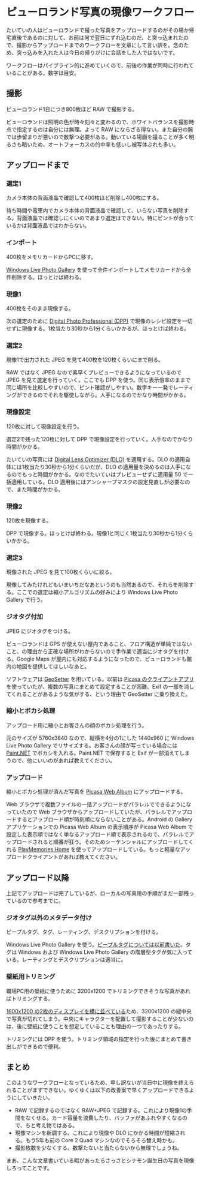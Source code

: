﻿ピューロランド写真の現像ワークフロー
====================================

たいていの人はピューロランドで撮った写真をアップロードするのがその場か帰宅直後であるのに対して、お前は何で翌日にずれ込むのだ、と突っ込まれたので、撮影からアップロードまでのワークフローを文章にして言い訳を。念のため、突っ込みを入れた人は今日の帰りがけに会話をした人ではないです。

ワークフローはパイプライン的に進めていくので、前後の作業が同時に行われていることがある。数字は目安。

撮影
----

ピューロランド1日につき800枚ほど RAW で撮影する。

ピューロランドは照明の色が時々刻々と変わるので、ホワイトバランスを撮影時点で指定するのは自分には無理。よって RAW にならざる得ない。また自分の腕では歩留まりが悪いので数撃つ必要がある。動いている場面を撮ることが多く明るさも暗いため、オートフォーカスの的中率も低いし被写体ぶれも多い。

アップロードまで
----------------

### 選定1

カメラ本体の背面液晶で確認して400枚ほど削除し400枚にする。

待ち時間や電車内でカメラ本体の背面液晶で確認して、いらない写真を削除する。背面液晶では確認しにくいのであまり選定はできない。特にピントが合っているかは背面液晶ではわからない。

### インポート

400枚をメモリカードからPCに移す。

[Windows Live Photo Gallery](http://photogallery.live.com/) を使って全件インポートしてメモリカードから全件削除する。ほっとけば終わる。

### 現像1

400枚をそのまま現像する。

次の選定のために [Digital Photo Professional (DPP)](http://cweb.canon.jp/camera/dpp/) で現像のレシピ設定を一切せずに現像する。1枚当たり30秒から1分くらいかかるが、ほっとけば終わる。

### 選定2

現像1で出力された JPEG を見て400枚を120枚くらいにまで削る。

RAW ではなく JPEG なので素早くプレビューできるようになっているので JPEG を見て選定を行っていく。ここでも DPP を使う。同じ表示倍率のままで同じ場所を比較しやすいので、ピント確認がしやすい。数字キー一発でレーティングができるのでそれを駆使しながら。人手になるのでかなり時間がかかる。

### 現像設定

120枚に対して現像設定を行う。

選定2で残った120枚に対して DPP で現像設定を行っていく。人手なのでかなり時間がかかる。

たいていの写真には [Digital Lens Optimizer (DLO)](http://cweb.canon.jp/eos/special/dlo/) を適用する。DLO の適用自体には1枚当たり30秒から1分くらいだが、DLO の適用量を決めるのは人手になるのでもっと時間がかかる。なのでたいていはプレビューせずに適用量 50 で一括適用している。DLO 適用後にはアンシャープマスクの設定見直しが必要なので、また時間がかかる。

### 現像2

120枚を現像する。

DPP で現像する。ほっとけば終わる。現像1と同じく1枚当たり30秒から1分くらいかかる。

### 選定3

現像された JPEG を見て100枚くらいに絞る。

現像してみたけれどもいまいちだなあというのも当然あるので、それらを削除する。ここでの選定は縮小アルゴリズムの好みにより Windows Live Photo Gallery で行う。

### ジオタグ付加

JPEG にジオタグをつける。

ピューロランドは GPS が使えない屋内であること、フロア構造が単純ではないこと、の理由から正確な場所がわからないので手作業で適当にジオタグを付ける。Google Maps が屋内にも対応するようになったので、ピューロランドも館内の地図を提供してほしいなあと。

ソフトウェアは [GeoSetter](http://www.geosetter.de/en/) を用いている。以前は [Picasa のクライアントアプリ](http://picasa.google.com/)を使っていたが、複数の写真にまとめて設定することが困難、Exif の一部を消してくれることがあるような気がする、という理由で GeoSetter に乗り換えた。

### 縮小とボカシ処理

アップロード用に縮小とお客さんの顔のボカシ処理を行う。

元のサイズが 5760x3840 なので、縦横を4分の1にした 1440x960 に Windows Live Photo Gallery でリサイズする。お客さんの顔が写っている場合には [Paint.NET](http://www.getpaint.net/) でボカシを入れる。Paint.NET で保存すると Exif が一部消えてしまうので、他にいいのがあれば教えてください。

### アップロード

縮小とボカシ処理が済んだ写真を [Picasa Web Album](https://picasaweb.google.com/) にアップロードする。

Web ブラウザで複数ファイルの一括アップロードがパラレルでできるようになっていたので Web ブラウザからアップロードしていたが、パラレルでアップロードするとアップロード順が時刻順にならないことがある。Android の Gallery アプリケーションでの Picasa Web Album の表示順序が Picasa Web Album で設定した表示順ではなく単なるアップロード順で表示されるので、パラレルでアップロードされると順番が狂う。そのためシーケンシャルにアップロードしてくれる [PlayMemories Home](http://www.sony.jp/camera/playmemories/home.html) を使ってアップロードしている。もっと軽量なアップロードクライアントがあれば教えてください。

アップロード以降
-----------------

上記でアップロードは完了しているが、ローカルの写真用の手順がまだ一部残っているので参考までに。

### ジオタグ以外のメタデータ付け

ピープルタグ、タグ、レーティング、デスクリプションを付ける。

Windows Live Photo Gallery を使う。[ピープルタグについては以前書いた](http://ameblo.jp/ohtaket/entry-11421001365.html)。タグは Windows および Windows Live Photo Gallery の階層型タグが気に入っている。レーティングとデスクリプションは適当に。

### 壁紙用トリミング

職場PC用の壁紙に使うために 3200x1200 でトリミングできそうな写真があればトリミングする。

[1600x1200 の2枚のディスプレイを横に並べている](https://twitter.com/ohtaket/status/176875646956486656)ため、3200x1200 の縦中央で写真が切れてしまう。中央にキャラクターを配置して撮影することが少ないのは、後に壁紙に使うことを想定していることも理由の一つであったりする。

トリミングには DPP を使う。トリミング領域の指定を行った後にまとめて書き出しができるので便利。

まとめ
------

このようなワークフローとなっているため、申し訳ないが当日中に現像を終えられることがまずできない。ゆくゆくは以下の改善案で早くアップロードできるようにしていきたい。

* RAW で記録するのではなく RAW+JPEG で記録する。これにより現像1の手間をなくせる。カード容量を浪費したり、バッファがあふれやすくなるので、ちと考え物ではある。
* 現像マシンを新調する。これにより現像や DLO にかかる時間が短縮される。もう5年も前の Core 2 Quad マシンなのでそろそろ替え時かも。
* 撮影枚数を少なくする。数撃たないと当たらないから無理でしょうね。

まあ、こんな文章書いている暇があったらさっさとシナモン誕生日の写真を現像しろってことです。

